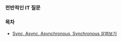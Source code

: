### 전반적인 IT 질문

### 목차

- [Sync, Async, Asynchronous, Synchronous 살펴보기](./General/sync_blocking.md)
